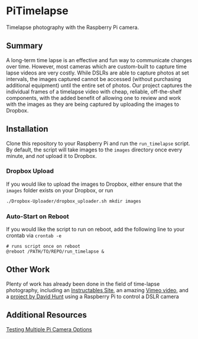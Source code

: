 # PiTimelapse

Timelapse photography with the Raspberry Pi camera.

## Summary

A long-term time lapse is an effective and fun way to communicate changes over time. However, most cameras which are custom-built to capture time lapse videos are very costly. While DSLRs are able to capture photos at set intervals, the images captured cannot be accessed (without purchasing additional equipment) until the entire set of photos. Our project captures the individual frames of a timelapse video with cheap, reliable, off-the-shelf components, with the added benefit of allowing one to review and work with the images as they are being captured by uploading the images to Dropbox.

## Installation

Clone this repository to your Raspberry Pi and run the `run_timelapse` script. By default, the script will take images to the `images` directory once every minute, and _not_ upload it to Dropbox.

### Dropbox Upload

If you would like to upload the images to Dropbox, either ensure that the `images` folder exists on your Dropbox, or run

```sh
./Dropbox-Uploader/dropbox_uploader.sh mkdir images
```

### Auto-Start on Reboot

If you would like the script to run on reboot, add the following line to your crontab via `crontab -e`

```crontab
# runs script once on reboot
@reboot /PATH/TO/REPO/run_timelapse &
```

## Other Work

Plenty of work has already been done in the field of time-lapse photography, including an [Instructables Site](http://www.instructables.com/id/How-to-make-a-long-term-time-lapse/), an amazing [Vimeo video](http://www.photographyblogger.net/a-year-long-time-lapse-study-of-the-sky/), and a [project by David Hunt](http://www.davidhunt.ie/raspberry-pi-in-a-dslr-camera/) using a Raspberry Pi to control a DSLR camera

## Additional Resources

[Testing Multiple Pi Camera Options](https://www.raspberrypi-spy.co.uk/2013/06/testing-multiple-pi-camera-options-with-python/)
